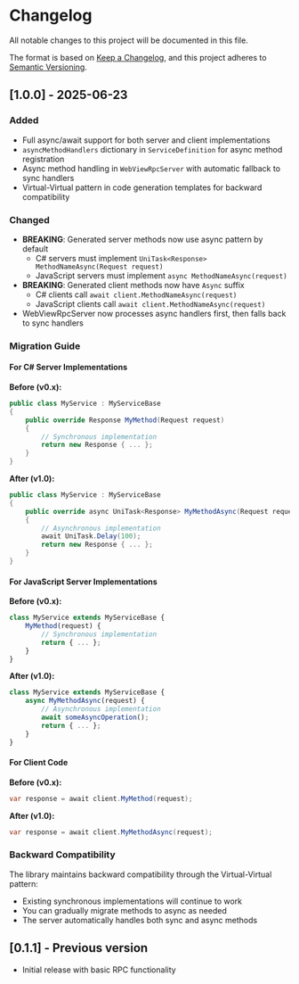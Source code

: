 # Changelog

All notable changes to this project will be documented in this file.

The format is based on [Keep a Changelog](https://keepachangelog.com/en/1.0.0/),
and this project adheres to [Semantic Versioning](https://semver.org/spec/v2.0.0.html).

## [1.0.0] - 2025-06-23

### Added
- Full async/await support for both server and client implementations
- `asyncMethodHandlers` dictionary in `ServiceDefinition` for async method registration
- Async method handling in `WebViewRpcServer` with automatic fallback to sync handlers
- Virtual-Virtual pattern in code generation templates for backward compatibility

### Changed
- **BREAKING**: Generated server methods now use async pattern by default
  - C# servers must implement `UniTask<Response> MethodNameAsync(Request request)`
  - JavaScript servers must implement `async MethodNameAsync(request)`
- **BREAKING**: Generated client methods now have `Async` suffix
  - C# clients call `await client.MethodNameAsync(request)`
  - JavaScript clients call `await client.MethodNameAsync(request)`
- WebViewRpcServer now processes async handlers first, then falls back to sync handlers

### Migration Guide

#### For C# Server Implementations

**Before (v0.x):**
```csharp
public class MyService : MyServiceBase
{
    public override Response MyMethod(Request request)
    {
        // Synchronous implementation
        return new Response { ... };
    }
}
```

**After (v1.0):**
```csharp
public class MyService : MyServiceBase
{
    public override async UniTask<Response> MyMethodAsync(Request request)
    {
        // Asynchronous implementation
        await UniTask.Delay(100);
        return new Response { ... };
    }
}
```

#### For JavaScript Server Implementations

**Before (v0.x):**
```javascript
class MyService extends MyServiceBase {
    MyMethod(request) {
        // Synchronous implementation
        return { ... };
    }
}
```

**After (v1.0):**
```javascript
class MyService extends MyServiceBase {
    async MyMethodAsync(request) {
        // Asynchronous implementation
        await someAsyncOperation();
        return { ... };
    }
}
```

#### For Client Code

**Before (v0.x):**
```csharp
var response = await client.MyMethod(request);
```

**After (v1.0):**
```csharp
var response = await client.MyMethodAsync(request);
```

### Backward Compatibility

The library maintains backward compatibility through the Virtual-Virtual pattern:
- Existing synchronous implementations will continue to work
- You can gradually migrate methods to async as needed
- The server automatically handles both sync and async methods

## [0.1.1] - Previous version
- Initial release with basic RPC functionality 